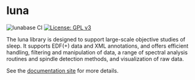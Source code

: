 # luna #

![lunabase CI](https://github.com/remnrem/luna-base/workflows/lunabase%20CI/badge.svg) [![License: GPL v3](https://img.shields.io/badge/License-GPLv3-blue.svg)](https://www.gnu.org/licenses/gpl-3.0)


The luna library is designed to support large-scale objective studies
of sleep.  It supports EDF(+) data and XML annotations, and offers
efficient handling, filtering and manipulation of data, a range of
spectral analysis routines and spindle detection methods, and
visualization of raw data.

See the [documentation site](http://zzz.bwh.harvard.edu/luna/) for more details.
